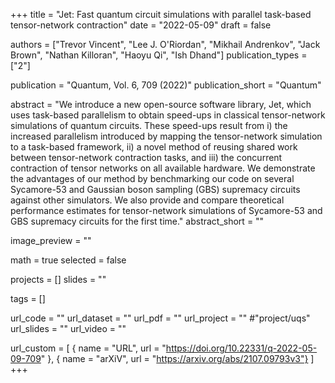 +++
title = "Jet: Fast quantum circuit simulations with parallel task-based tensor-network contraction"
date = "2022-05-09"
draft = false

authors = ["Trevor Vincent", "Lee J. O'Riordan", "Mikhail Andrenkov", "Jack Brown", "Nathan Killoran", "Haoyu Qi", "Ish Dhand"]
publication_types = ["2"]

publication = "Quantum, Vol. 6, 709 (2022)"
publication_short = "Quantum"

abstract = "We introduce a new open-source software library, Jet, which uses task-based parallelism to obtain speed-ups in classical tensor-network simulations of quantum circuits. These speed-ups result from i) the increased parallelism introduced by mapping the tensor-network simulation to a task-based framework, ii) a novel method of reusing shared work between tensor-network contraction tasks, and iii) the concurrent contraction of tensor networks on all available hardware. We demonstrate the advantages of our method by benchmarking our code on several Sycamore-53 and Gaussian boson sampling (GBS) supremacy circuits against other simulators. We also provide and compare theoretical performance estimates for tensor-network simulations of Sycamore-53 and GBS supremacy circuits for the first time."
abstract_short = ""

image_preview = ""

math = true
selected = false

projects = []
slides = ""

tags = []

url_code = ""
url_dataset = ""
url_pdf = ""
url_project = "" #"project/uqs"
url_slides = ""
url_video = ""

url_custom = [
    { name = "URL", url = "https://doi.org/10.22331/q-2022-05-09-709" },
    { name = "arXiV", url = "https://arxiv.org/abs/2107.09793v3"}
]
+++

